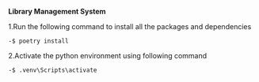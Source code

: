 **Library Management System**

1.Run the following command to install all the packages and dependencies
    
    -$ poetry install


2.Activate the python environment using following command

    -$ .venv\Scripts\activate

    